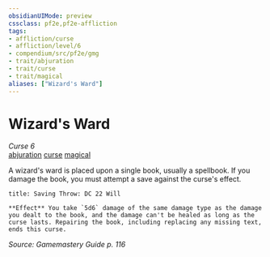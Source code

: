 ```yaml
---
obsidianUIMode: preview
cssclass: pf2e,pf2e-affliction
tags:
- affliction/curse
- affliction/level/6
- compendium/src/pf2e/gmg
- trait/abjuration
- trait/curse
- trait/magical
aliases: ["Wizard's Ward"]
---
```

# Wizard's Ward
*Curse 6*  
[abjuration](rules/traits/abjuration.md)  [curse](rules/traits/curse.md)  [magical](rules/traits/magical.md)  

A wizard's ward is placed upon a single book, usually a spellbook. If you damage the book, you must attempt a save against the curse's effect.

```ad-inline-affliction
title: Saving Throw: DC 22 Will

**Effect** You take `5d6` damage of the same damage type as the damage you dealt to the book, and the damage can't be healed as long as the curse lasts. Repairing the book, including replacing any missing text, ends this curse.
```

*Source: Gamemastery Guide p. 116*